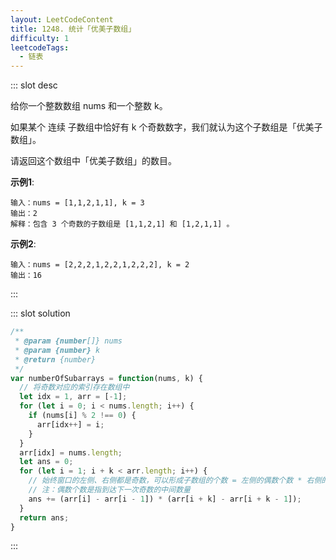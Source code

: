 ```yaml
---
layout: LeetCodeContent
title: 1248. 统计「优美子数组」
difficulty: 1
leetcodeTags:
  - 链表
---
```



::: slot desc

给你一个整数数组 nums 和一个整数 k。

如果某个 连续 子数组中恰好有 k 个奇数数字，我们就认为这个子数组是「优美子数组」。

请返回这个数组中「优美子数组」的数目。

**示例1**:

```
输入：nums = [1,1,2,1,1], k = 3
输出：2
解释：包含 3 个奇数的子数组是 [1,1,2,1] 和 [1,2,1,1] 。
```

**示例2**:

```
输入：nums = [2,2,2,1,2,2,1,2,2,2], k = 2
输出：16
```
:::


::: slot solution

```javascript
/**
 * @param {number[]} nums
 * @param {number} k
 * @return {number}
 */
var numberOfSubarrays = function(nums, k) {
  // 将奇数对应的索引存在数组中
  let idx = 1, arr = [-1];
  for (let i = 0; i < nums.length; i++) {
    if (nums[i] % 2 !== 0) {
      arr[idx++] = i;
    }
  }
  arr[idx] = nums.length;
  let ans = 0;
  for (let i = 1; i + k < arr.length; i++) {
    // 始终窗口的左侧、右侧都是奇数，可以形成子数组的个数 = 左侧的偶数个数 * 右侧的偶数个数
    // 注：偶数个数是指到达下一次奇数的中间数量
    ans += (arr[i] - arr[i - 1]) * (arr[i + k] - arr[i + k - 1]);
  }
  return ans;
}
```

:::